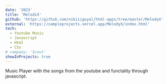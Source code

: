 ```yaml
---
date: '2023'
title: 'MelodiX'
github: 'https://github.com/nikiiigoyal/html-apps/tree/master/MelodyX'
external: 'https://sampleprojects.vercel.app/MelodyX/index.html'
tech:
  - Youtube Music
  - Javascript
  - Html
  - CSs
# company: 'Scout'
showInProjects: true
---
```


Music Player with the songs from the youtube and functality through javascript.

